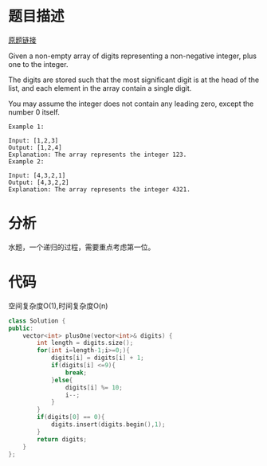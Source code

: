# 题目描述

[原题链接](https://leetcode.com/problems/remove-element/)

Given a non-empty array of digits representing a non-negative integer, plus one to the integer.

The digits are stored such that the most significant digit is at the head of the list, and each element in the array contain a single digit.

You may assume the integer does not contain any leading zero, except the number 0 itself.

```
Example 1:

Input: [1,2,3]
Output: [1,2,4]
Explanation: The array represents the integer 123.
Example 2:

Input: [4,3,2,1]
Output: [4,3,2,2]
Explanation: The array represents the integer 4321.
```

<!--more-->

# 分析
水题，一个递归的过程，需要重点考虑第一位。

# 代码
空间复杂度O(1),时间复杂度O(n)
```C++
class Solution {
public:
    vector<int> plusOne(vector<int>& digits) {
        int length = digits.size();
        for(int i=length-1;i>=0;){
            digits[i] = digits[i] + 1;
            if(digits[i] <=9){
                break;
            }else{
                digits[i] %= 10;
                i--;
            }
        }
        if(digits[0] == 0){
            digits.insert(digits.begin(),1);
        }
        return digits;
    }
};
```
